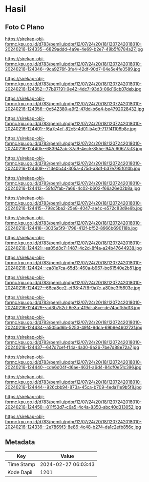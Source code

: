 # Hasil

## Foto C Plano

https://sirekap-obj-formc.kpu.go.id/d783/pemilu/pdpr/12/07/24/20/18/1207242018010-20240216-124335--6829addd-4a9e-4e69-b2e7-49b5f8784a27.jpg

https://sirekap-obj-formc.kpu.go.id/d783/pemilu/pdpr/12/07/24/20/18/1207242018010-20240216-124346--9ca9276f-3fe4-42df-90d7-04e5e4fe0589.jpg

https://sirekap-obj-formc.kpu.go.id/d783/pemilu/pdpr/12/07/24/20/18/1207242018010-20240216-124352--77b97191-0e42-4dc7-93d3-06d16cb07deb.jpg

https://sirekap-obj-formc.kpu.go.id/d783/pemilu/pdpr/12/07/24/20/18/1207242018010-20240216-124356--0c542380-a9f2-47dd-b6e4-be4792028432.jpg

https://sirekap-obj-formc.kpu.go.id/d783/pemilu/pdpr/12/07/24/20/18/1207242018010-20240216-124401--f6a7e4cf-82c5-4d01-b4e9-717f41108b8c.jpg

https://sirekap-obj-formc.kpu.go.id/d783/pemilu/pdpr/12/07/24/20/18/1207242018010-20240216-124405--683942ab-37a9-4ec5-855e-947c60677af3.jpg

https://sirekap-obj-formc.kpu.go.id/d783/pemilu/pdpr/12/07/24/20/18/1207242018010-20240216-124409--713e0b44-305a-475d-a8df-b37e795f010b.jpg

https://sirekap-obj-formc.kpu.go.id/d783/pemilu/pdpr/12/07/24/20/18/1207242018010-20240216-124413--59fd7fab-7a66-4c02-b602-f66a26e02b8a.jpg

https://sirekap-obj-formc.kpu.go.id/d783/pemilu/pdpr/12/07/24/20/18/1207242018010-20240216-124415--798c5ba2-25e8-4047-aa4c-e572c83d9e6b.jpg

https://sirekap-obj-formc.kpu.go.id/d783/pemilu/pdpr/12/07/24/20/18/1207242018010-20240216-124418--3035a5f9-1798-412f-bf52-8966b690118b.jpg

https://sirekap-obj-formc.kpu.go.id/d783/pemilu/pdpr/12/07/24/20/18/1207242018010-20240216-124421--ea05d8c7-1487-4c2d-8f4a-a24b47644938.jpg

https://sirekap-obj-formc.kpu.go.id/d783/pemilu/pdpr/12/07/24/20/18/1207242018010-20240216-124424--ca81e7ca-65d3-460a-b967-bc61540e2b51.jpg

https://sirekap-obj-formc.kpu.go.id/d783/pemilu/pdpr/12/07/24/20/18/1207242018010-20240216-124427--68ca8ee2-ef98-47f8-9a7c-a80bc3f5603c.jpg

https://sirekap-obj-formc.kpu.go.id/d783/pemilu/pdpr/12/07/24/20/18/1207242018010-20240216-124429--ad3b752d-6e3a-419d-a8ce-de74acf55d13.jpg

https://sirekap-obj-formc.kpu.go.id/d783/pemilu/pdpr/12/07/24/20/18/1207242018010-20240216-124434--a505ad6b-5253-49f4-9dca-69b9e460273f.jpg

https://sirekap-obj-formc.kpu.go.id/d783/pemilu/pdpr/12/07/24/20/18/1207242018010-20240216-124437--647d7cef-f14a-4a30-9a26-7be7d88e72a7.jpg

https://sirekap-obj-formc.kpu.go.id/d783/pemilu/pdpr/12/07/24/20/18/1207242018010-20240216-124440--cde6d04f-d6ae-4631-a6d4-84df0e51c396.jpg

https://sirekap-obj-formc.kpu.go.id/d783/pemilu/pdpr/12/07/24/20/18/1207242018010-20240216-124444--926cbb94-873a-45ca-b709-4eda11e9b5f8.jpg

https://sirekap-obj-formc.kpu.go.id/d783/pemilu/pdpr/12/07/24/20/18/1207242018010-20240216-124450--811f53d7-c6a5-4c4a-8350-abc40d313052.jpg

https://sirekap-obj-formc.kpu.go.id/d783/pemilu/pdpr/12/07/24/20/18/1207242018010-20240216-124339--2e7869f3-8e86-4c48-b274-da1c2efb856c.jpg


## Metadata

| Key        | Value               |
| ---------- | ------------------- |
| Time Stamp | 2024-02-27 06:03:43 |
| Kode Dapil | 1201                |



